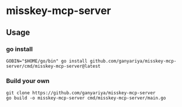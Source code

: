# misskey-mcp-server

## Usage

### go install

```shell
GOBIN="$HOME/go/bin" go install github.com/ganyariya/misskey-mcp-server/cmd/misskey-mcp-server@latest
```

### Build your own

```shell
git clone https://github.com/ganyariya/misskey-mcp-server
go build -o misskey-mcp-server cmd/misskey-mcp-server/main.go
```
